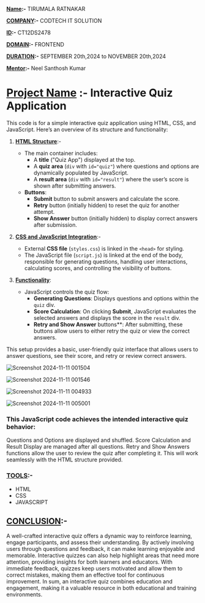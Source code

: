 **<ins>Name</ins>:-** TIRUMALA RATNAKAR

**<ins>COMPANY</ins>:-** CODTECH IT SOLUTION

**<ins>ID</ins>:-** CT12DS2478

**<ins>DOMAIN</ins>:-** FRONTEND

**<ins>DURATION</ins>:-** SEPTEMBER 20th,2024 to NOVEMBER 20th,2024

**<ins>Mentor</ins>:-** Neel Santhosh Kumar

# <ins>Project Name</ins> :- Interactive Quiz Application

This code is for a simple interactive quiz application using HTML, CSS, and JavaScript. Here’s an overview of its structure and functionality:

1. **<ins>HTML Structure</ins>**:-
   - The main container includes:
     - A **title** ("Quiz App") displayed at the top.
     - A **quiz area** (`div` with `id="quiz"`) where questions and options are dynamically populated by JavaScript.
     - A **result area** (`div` with `id="result"`) where the user’s score is shown after submitting answers.
   - **Buttons**: 
     - **Submit** button to submit answers and calculate the score.
     - **Retry** button (initially hidden) to reset the quiz for another attempt.
     - **Show Answer** button (initially hidden) to display correct answers after submission.

2. **<ins>CSS and JavaScript Integration<ins>**:-
   - External **CSS file** (`styles.css`) is linked in the `<head>` for styling.
   - The JavaScript file (`script.js`) is linked at the end of the body, responsible for generating questions, handling user interactions, calculating scores, and controlling the visibility of buttons.

3. **<ins>Functionality</ins>**:
   - JavaScript controls the quiz flow:
     - **Generating Questions**: Displays questions and options within the `quiz` div.
     - **Score Calculation**: On clicking **Submit**, JavaScript evaluates the selected answers and displays the score in the `result` div.
     - **Retry and Show Answer** buttons**: After submitting, these buttons allow users to either retry the quiz or view the correct answers.

This setup provides a basic, user-friendly quiz interface that allows users to answer questions, see their score, and retry or review correct answers.


![Screenshot 2024-11-11 001504](https://github.com/user-attachments/assets/da95c67b-0502-458f-9459-b9e6ddec52e4) 


![Screenshot 2024-11-11 001546](https://github.com/user-attachments/assets/08123ac7-6f92-41b6-bd5b-00c446b84325)


![Screenshot 2024-11-11 004933](https://github.com/user-attachments/assets/ce105e40-5ff4-4f2b-b5d9-6d10ff5a8341)


![Screenshot 2024-11-11 005001](https://github.com/user-attachments/assets/868b41c7-6a8c-453d-9851-1e5d626ef128)


### This JavaScript code achieves the intended interactive quiz behavior:

Questions and Options are displayed and shuffled.
Score Calculation and Result Display are managed after all questions.
Retry and Show Answers functions allow the user to review the quiz after completing it.
This will work seamlessly with the HTML structure provided.

### <ins>TOOLS</ins>:-
+ HTML
+ CSS
+ JAVASCRIPT

## <ins>CONCLUSION</ins>:-
A well-crafted interactive quiz offers a dynamic way to reinforce learning, engage participants, and assess their understanding. By actively involving users through questions and feedback, it can make learning enjoyable and memorable. Interactive quizzes can also help highlight areas that need more attention, providing insights for both learners and educators. With immediate feedback, quizzes keep users motivated and allow them to correct mistakes, making them an effective tool for continuous improvement. In sum, an interactive quiz combines education and engagement, making it a valuable resource in both educational and training environments.
